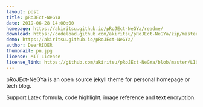 ```yaml
---
layout: post
title: pRoJEct-NeGYa
date: 2019-06-28 14:00:00
homepage: https://akiritsu.github.io/pRoJEct-NeGYa/readme/
download: https://codeload.github.com/akiritsu/pRoJEct-NeGYa/zip/master
demo: https://akiritsu.github.io/pRoJEct-NeGYa/
author: DeerRIDER
thumbnail: pn.jpg
license: MIT License
license_link: https://github.com/akiritsu/pRoJEct-NeGYa/blob/master/LICENSE
---
```


pRoJEct-NeGYa is an open source jekyll theme for personal homepage or tech blog.

Support Latex formula, code highlight, image reference and text encryption.